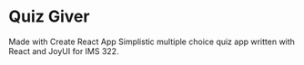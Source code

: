 # Quiz Giver

Made with Create React App
Simplistic multiple choice quiz app written with React and JoyUI for IMS 322.
